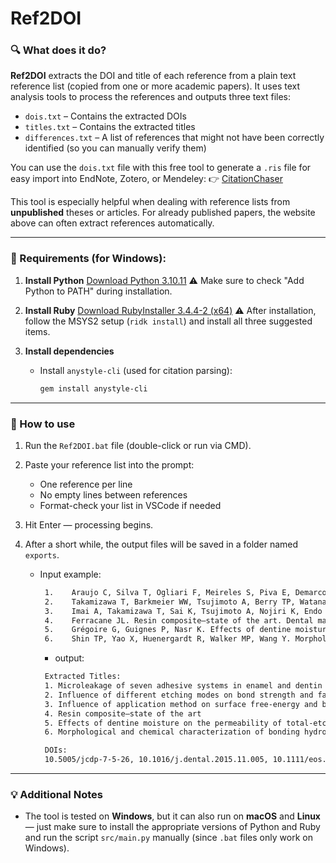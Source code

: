 # Ref2DOI
### 🔍 What does it do?

**Ref2DOI** extracts the DOI and title of each reference from a plain text reference list (copied from one or more academic papers). It uses text analysis tools to process the references and outputs three text files:

* `dois.txt` – Contains the extracted DOIs
* `titles.txt` – Contains the extracted titles
* `differences.txt` – A list of references that might not have been correctly identified (so you can manually verify them)

You can use the `dois.txt` file with this free tool to generate a `.ris` file for easy import into EndNote, Zotero, or Mendeley:
👉 [CitationChaser](https://estech.shinyapps.io/citationchaser)

This tool is especially helpful when dealing with reference lists from **unpublished** theses or articles. For already published papers, the website above can often extract references automatically.

---

### 🧰 Requirements (for Windows):

1. **Install Python**
   [Download Python 3.10.11](https://www.python.org/downloads/release/python-31011/)
   ⚠️ Make sure to check "Add Python to PATH" during installation.

2. **Install Ruby**
   [Download RubyInstaller 3.4.4-2 (x64)](https://github.com/oneclick/rubyinstaller2/releases/download/RubyInstaller-3.4.4-2/rubyinstaller-devkit-3.4.4-2-x64.exe)
   ⚠️ After installation, follow the MSYS2 setup (`ridk install`) and install all three suggested items.

3. **Install dependencies**

   * Install `anystyle-cli` (used for citation parsing):

     ```bash
     gem install anystyle-cli
     ```

---

### 🚀 How to use

1. Run the `Ref2DOI.bat` file (double-click or run via CMD).
2. Paste your reference list into the prompt:
   * One reference per line
   * No empty lines between references
   * Format-check your list in VSCode if needed

3. Hit Enter — processing begins.
4. After a short while, the output files will be saved in a folder named `exports`.

   * Input example:
     ```bash
      1.	Araujo C, Silva T, Ogliari F, Meireles S, Piva E, Demarco F. Microleakage of seven adhesive systems in enamel and dentin. J Contemp Dent Pract. 2006;7(5):26-33.
      2.	Takamizawa T, Barkmeier WW, Tsujimoto A, Berry TP, Watanabe H, Erickson RL, et al. Influence of different etching modes on bond strength and fatigue strength to dentin using universal adhesive systems. Dental Materials. 2016;32(2):e9-e21.
      3.	Imai A, Takamizawa T, Sai K, Tsujimoto A, Nojiri K, Endo H, et al. Influence of application method on surface free‐energy and bond strength of universal adhesive systems to enamel. European Journal of Oral Sciences. 2017;125(5):385-95.
      4.	Ferracane JL. Resin composite—state of the art. Dental materials. 2011;27(1):29-38.
      5.	Grégoire G, Guignes P, Nasr K. Effects of dentine moisture on the permeability of total-etch and one-step self-etch adhesives. journal of dentistry. 2009;37(9):691-9.
      6.	Shin TP, Yao X, Huenergardt R, Walker MP, Wang Y. Morphological and chemical characterization of bonding hydrophobic adhesive to dentin using ethanol wet bonding technique. Dental Materials. 2009;25(8):1050-7.
     ```
     * output:
     ```bash
      Extracted Titles:
      1. Microleakage of seven adhesive systems in enamel and dentin
      2. Influence of different etching modes on bond strength and fatigue strength to dentin using universal adhesive systems
      3. Influence of application method on surface free‐energy and bond strength of universal adhesive systems to enamel
      4. Resin composite—state of the art
      5. Effects of dentine moisture on the permeability of total-etch and one-step self-etch adhesives
      6. Morphological and chemical characterization of bonding hydrophobic adhesive to dentin using ethanol wet bonding technique

      DOIs:
      10.5005/jcdp-7-5-26, 10.1016/j.dental.2015.11.005, 10.1111/eos.12361, 10.1016/j.dental.2010.10.020, 10.1016/j.jdent.2009.05.010, 10.1016/j.dental.2009.03.006
     ```

---

### 💡 Additional Notes

* The tool is tested on **Windows**, but it can also run on **macOS** and **Linux** — just make sure to install the appropriate versions of Python and Ruby and run the script `src/main.py` manually (since `.bat` files only work on Windows).
